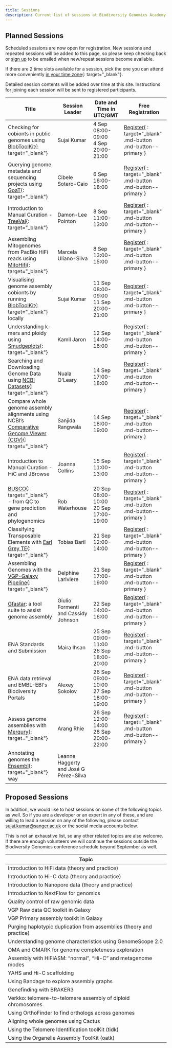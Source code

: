 ```yaml
---
title: Sessions
description: Current list of sessions at Biodiversity Genomics Academy 2023
---
```


## Planned Sessions

Scheduled sessions are now open for registration. New sessions and repeated sessions will be added to this page, so please keep checking back or [sign up](signup.md) to be emailed when new/repeat sessions become available.

If there are 2 time slots available for a session, pick the one you can attend more conveniently [in your time zone](https://www.timeanddate.com/worldclock/meetingtime.html?iso=20230915&p1=224&p2=41&p3=45&p4=4&p5=37&p6=170&p7=176&p8=33&p9=240&p10=22){: target="_blank"}.

Detailed session contents will be added over time at this site. Instructions for joining each session will be sent to registered participants.

| Title | Session Leader | Date and Time in UTC/GMT | Free Registration |
|-------|----------------|--------------------------|-------------------|
| Checking for cobionts in public genomes using [BlobToolKit](https://blobtoolkit.genomehubs.org/view){: target="_blank"} | Sujai Kumar | 4 Sep 08:00-09:00<br/>4 Sep 20:00-21:00 | [Register](https://buytickets.at/bga23/973209){ : target="_blank" .md-button .md-button--primary } |
| Querying genome metadata and sequencing projects using [GoaT](https://goat.genomehubs.org){: target="_blank"} | Cibele Sotero-Caio | 6 Sep 16:00-18:00 |  [Register](https://buytickets.at/bga23/973002){ : target="_blank" .md-button .md-button--primary } |
| Introduction to Manual Curation - [TreeVal](https://github.com/sanger-tol/treeval){: target="_blank"} | Damon-Lee Pointon | 8 Sep 11:00-13:00 | [Register](https://buytickets.at/bga23/973202){ : target="_blank" .md-button .md-button--primary } |
| Assembling Mitogenomes from PacBio HiFi reads using [MitoHifi](https://github.com/marcelauliano/MitoHiFi){: target="_blank"} | Marcela Uliano-Silva | 8 Sep 13:00-15:00 | [Register](https://buytickets.at/bga23/973171){ : target="_blank" .md-button .md-button--primary } | 
| Visualising genome assembly cobionts by running [BlobToolKit](https://blobtoolkit.genomehubs.org/view){: target="_blank"} locally | Sujai Kumar | 11 Sep 08:00-09:00<br/>11 Sep 20:00-21:00 | [Register](https://buytickets.at/bga23/973213){ : target="_blank" .md-button .md-button--primary } |
| Understanding k-mers and ploidy using [Smudgeplots](https://github.com/KamilSJaron/smudgeplot){: target="_blank"} | Kamil Jaron | 12 Sep 14:00-16:00 | [Register](https://buytickets.at/bga23/973117){ : target="_blank" .md-button .md-button--primary } |
| Searching and Downloading Genome Data using [NCBI Datasets](https://www.ncbi.nlm.nih.gov/datasets/){: target="_blank"} | Nuala O'Leary | 14 Sep 17:00-18:00 | [Register](https://buytickets.at/bga23/973214){ : target="_blank" .md-button .md-button--primary } |
| Compare whole genome assembly alignments using NCBI’s [Comparative Genome Viewer (CGV)](https://www.ncbi.nlm.nih.gov/genome/cgv){: target="_blank"} | Sanjida Rangwala | 14 Sep 18:00-19:00 | [Register](https://buytickets.at/bga23/973216){ : target="_blank" .md-button .md-button--primary } |
| Introduction to Manual Curation - HiC and JBrowse | Joanna Collins | 15 Sep 11:00-13:00 | [Register](https://buytickets.at/bga23/973204){ : target="_blank" .md-button .md-button--primary } |
| [BUSCO](https://busco.ezlab.org/){: target="_blank"} - from QC to gene prediction and phylogenomics | Rob Waterhouse | 20 Sep 08:00-10:00<br/>20 Sep 17:00-19:00 | [Register](https://buytickets.at/bga23/973174){ : target="_blank" .md-button .md-button--primary } |
| Classifying Transposable Elements with [Earl Grey TE](https://github.com/TobyBaril/EarlGrey){: target="_blank"} | Tobias Baril | 21 Sep 12:00-14:00 | [Register](https://buytickets.at/bga23/973218){ : target="_blank" .md-button .md-button--primary } |
| Assembling Genomes with the [VGP-Galaxy Pipeline](https://training.galaxyproject.org/training-material/topics/assembly/tutorials/vgp_genome_assembly/tutorial.html){: target="_blank"} | Delphine Lariviere | 21 Sep 17:00-19:00 | [Register](https://buytickets.at/bga23/973190){ : target="_blank" .md-button .md-button--primary } |
| [Gfastar](https://github.com/vgl-hub/gfastar): a tool suite to assist genome assembly | Giulio Formenti and Cassidy Johnson | 22 Sep 14:00-16:00 | [Register](https://buytickets.at/bga23/973193){ : target="_blank" .md-button .md-button--primary } |
| ENA Standards and Submission | Maira Ihsan | 25 Sep 09:00-11:00<br/>26 Sep 18:00-20:00 | [Register](https://buytickets.at/bga23/973225){ : target="_blank" .md-button .md-button--primary } |
| ENA data retrieval and EMBL-EBI's Biodiversity Portals | Alexey Sokolov | 26 Sep 09:00-10:00<br/>27 Sep 18:00-19:00 | [Register](https://buytickets.at/bga23/973223){ : target="_blank" .md-button .md-button--primary } |
| Assess genome assemblies with [Merqury](https://github.com/marbl/merqury){: target="_blank"} | Arang Rhie | 26 Sep 12:00-14:00<br/>28 Sep 20:00-22:00 | [Register](https://buytickets.at/bga23/973198){ : target="_blank" .md-button .md-button--primary } |
| Annotating genomes the [Ensembl](https://rapid.ensembl.org/info/genome/genebuild/index.html){: target="_blank"} way | Leanne Haggerty and José G Pérez-Silva | |

## Proposed Sessions

In addition, we would like to host sessions on some of the following topics as well. So if you are a developer or an expert in any of these, and are willing to lead a session on any of the following, please contact [sujai.kumar@sanger.ac.uk](mailto:sujai.kumar@sanger.ac.uk) or the social media accounts below.

This is not an exhaustive list, so any other related topics are also welcome. If there are enough volunteers we will continue the sessions outside the Biodiversity Genomics conference schedule beyond September as well.

| Topic |
|-------|
| Introduction to HiFi data (theory and practice) |
| Introduction to Hi-C data (theory and practice) |
| Introduction to Nanopore data (theory and practice) |
| Introduction to NextFlow for genomics |
| Quality control of raw genomic data |
| VGP Raw data QC toolkit in Galaxy |
| VGP Primary assembly toolkit in Galaxy |
| Purging haplotypic duplication from assemblies (theory and practice) |
| Understanding genome characteristics using GenomeScope 2.0 |
| OMA and OMARK for genome completeness exploration |
| Assembly with HiFiASM: “normal”, “Hi-C” and metagenome modes |
| YAHS and Hi-C scaffolding |
| Using Bandage to explore assembly graphs |
| Genefinding with BRAKER3 |
| Verkko: telomere-to-telomere assembly of diploid chromosomes |
| Using OrthoFinder to find orthologs across genomes |
| Aligning whole genomes using Cactus |
| Using the Telomere Identification toolKit (tidk) |
| Using the Organelle Assembly ToolKit (oatk) |
